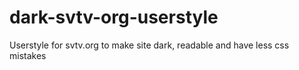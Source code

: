 # dark-svtv-org-userstyle
Userstyle for svtv.org to make site dark, readable and have less css mistakes
